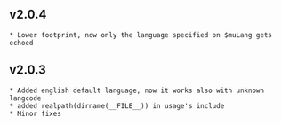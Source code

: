 
v2.0.4
---------------------

	* Lower footprint, now only the language specified on $muLang gets echoed

v2.0.3
---------------------

	* Added english default language, now it works also with unknown langcode
	* added realpath(dirname(__FILE__)) in usage's include
	* Minor fixes